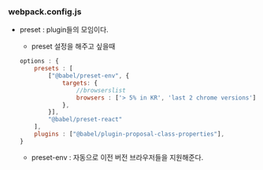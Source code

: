 ### webpack.config.js

- preset : plugin들의 모임이다.

  - preset 설정을 해주고 싶을때

  ```javascript
  options : {
      presets : [
          ["@babel/preset-env", {
              targets: {
                  //browserslist
                  browsers : ['> 5% in KR', 'last 2 chrome versions'],
              }, 
          }],
          "@babel/preset-react"
      ],
      plugins : ["@babel/plugin-proposal-class-properties"],
  }
  
  ```

  - preset-env : 자동으로 이전 버전 브라우저들을 지원해준다.